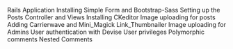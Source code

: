 
Rails Application
Installing Simple Form and Bootstrap-Sass
Setting up the Posts Controller and Views
Installing CKeditor
Image uploading for posts
Adding Carrierwave and Mini_Magick
Link_Thumbnailer
Image uploading for Admins
User authentication with Devise
User privileges
Polymorphic comments
Nested Comments
